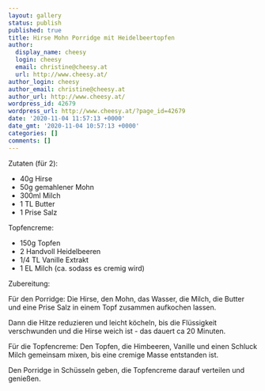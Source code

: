 ```yaml
---
layout: gallery
status: publish
published: true
title: Hirse Mohn Porridge mit Heidelbeertopfen
author:
  display_name: cheesy
  login: cheesy
  email: christine@cheesy.at
  url: http://www.cheesy.at/
author_login: cheesy
author_email: christine@cheesy.at
author_url: http://www.cheesy.at/
wordpress_id: 42679
wordpress_url: http://www.cheesy.at/?page_id=42679
date: '2020-11-04 11:57:13 +0000'
date_gmt: '2020-11-04 10:57:13 +0000'
categories: []
comments: []
---
```

<!-- wp:paragraph -->
Zutaten (für 2):
<!-- /wp:paragraph -->
<!-- wp:list -->
- 40g Hirse
- 50g gemahlener Mohn
- 300ml Milch
- 1 TL Butter
- 1 Prise Salz
<!-- /wp:list -->
<!-- wp:paragraph -->
Topfencreme:
<!-- /wp:paragraph -->
<!-- wp:list -->
- 150g Topfen
- 2 Handvoll Heidelbeeren
- 1/4 TL Vanille Extrakt
- 1 EL Milch (ca. sodass es cremig wird)
<!-- /wp:list -->
<!-- wp:paragraph -->
Zubereitung:
<!-- /wp:paragraph -->
<!-- wp:paragraph -->
Für den Porridge: Die Hirse, den Mohn, das Wasser, die Milch, die Butter und eine Prise Salz in einem Topf zusammen aufkochen lassen.
<!-- /wp:paragraph -->
<!-- wp:paragraph -->
Dann die Hitze reduzieren und leicht köcheln, bis die Flüssigkeit verschwunden und die Hirse weich ist - das dauert ca 20 Minuten.
<!-- /wp:paragraph -->
<!-- wp:paragraph -->
Für die Topfencreme: Den Topfen, die Himbeeren, Vanille und einen Schluck Milch gemeinsam mixen, bis eine cremige Masse entstanden ist.
<!-- /wp:paragraph -->
<!-- wp:paragraph -->
Den Porridge in Schüsseln geben, die Topfencreme darauf verteilen und genießen.
<!-- /wp:paragraph -->
<!-- wp:image {"id":42680} -->
<figure class="wp-block-image"><img src="{% link /wp-content/uploads/Hirse-Mohn-Porridge-mit-Heidelbeertopfen-1.jpg %}" alt="" class="wp-image-42680"></figure>
<!-- /wp:image -->
